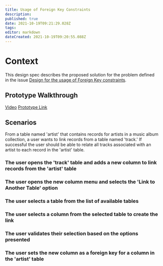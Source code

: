 ```yaml
---
title: Usage of Foreign Key Constraints
description: 
published: true
date: 2021-10-19T09:21:29.028Z
tags: 
editor: markdown
dateCreated: 2021-10-19T09:20:55.088Z
---
```


# Context
This design spec describes the proposed solution for the problem defined in the issue [Design for the usage of Foreign Key constraints](https://github.com/centerofci/mathesar/issues/243).

## Prototype Walkthrough
[Video]()
[Prototype Link](https://mathesar-prototype.netlify.app/)

## Scenarios
From a table named 'artist' that contains records for artists in a music album collection, a user wants to link records from a table named 'track.' If successful the user should be able to relate all tracks associated with an artist to each record in the 'artist' table.

### The user opens the 'track' table and adds a new column to link records from the 'artist' table
### The user opens the new column menu and selects the 'Link to Another Table' option
### The user selects a table from the list of available tables
### The user selects a column from the selected table to create the link
### The user validates their selection based on the options presented
### The user sets the new column as a foreign key for a column in the 'artist' table